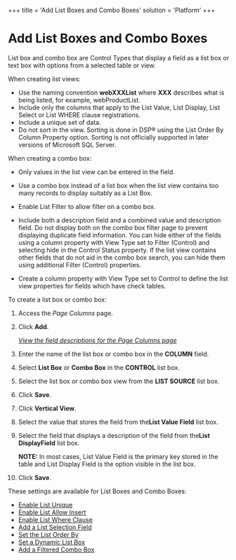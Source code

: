 +++
title = 'Add List Boxes and Combo Boxes'
solution = 'Platform'
+++

# Add List Boxes and Combo Boxes

List box and combo box are Control Types that display a field as a list
box or text box with options from a selected table or view.

When creating list views:

  - Use the naming convention **webXXXList** where **XXX** describes
    what is being listed, for example, webProductList.
  - Include only the columns that apply to the List Value, List Display,
    List Select or List WHERE clause registrations.
  - Include a unique set of data.
  - Do not sort in the view. Sorting is done in DSP® using the List
    Order By Column Property option. Sorting is not officially supported
    in later versions of Microsoft SQL Server.

When creating a combo box:

  - Only values in the list view can be entered in the field.

  - Use a combo box instead of a list box when the list view contains
    too many records to display suitably as a List Box.

  - Enable List Filter to allow filter on a combo box.

  - Include both a description field and a combined value and
    description field. Do not display both on the combo box filter page
    to prevent displaying duplicate field information. You can hide
    either of the fields using a column property with View Type set to
    Filter (Control) and selecting hide in the Control Status property.
    If the list view contains other fields that do not aid in the combo
    box search, you can hide them using additional Filter (Control)
    properties.

  - Create a column property with View Type set to Control to define the
    list view properties for fields which have check tables.

To create a list box or combo box:

1.  <span id="Column Properties Navigation" class="popUpLink">Access the
    *Page Columns* page</span>.

2.  Click **Add**.
    
    *[View the field descriptions for the Page Columns
    page](../Sys_Admin/Page_Desc/Page_Columns_H.htm)*

3.  Enter the name of the list box or combo box in the **COLUMN** field.

4.  Select **List Box** or **Combo Box** in the **CONTROL** list box.

5.  Select the list box or combo box view from the **LIST SOURCE** list
    box.

6.  Click **Save**.

7.  Click **Vertical View**.

8.  Select the value that stores the field from the**List Value Field**
    list box.

9.  Select the field that displays a description of the field from
    the**List DisplayField** list box.
    
    **NOTE:** In most cases, List Value Field is the primary key stored
    in the table and List Display Field is the option visible in the
    list box.

10. Click **Save**.

These settings are available for List Boxes and Combo Boxes:

  - [Enable List Unique](Enable_List_Unique.htm)
  - [Enable List Allow Insert](Enable_List_Allow_Insert.htm)
  - [Enable List Where Clause](Enable_List_Where_Clause.htm)
  - [Add a List Selection Field](Add_a_List_Selection_Field.htm)
  - [Set the List Order By](Set_the_List_Order_By.htm)
  - [Set a Dynamic List Box](Set_a_Dynamic_List_Box.htm)
  - [Add a Filtered Combo Box](Add_a_Filtered_Combo_Box.htm)
